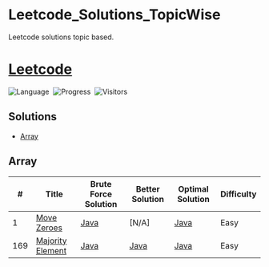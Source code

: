 # Leetcode_Solutions_TopicWise
Leetcode solutions topic based.

# [Leetcode](https://leetcode.com/)

![Language](https://img.shields.io/badge/language-JAVA%20%20-orange.svg)&nbsp;
![Progress](https://img.shields.io/badge/progress-1%20%2F%20300-ff69b4.svg)&nbsp;
![Visitors](https://visitor-badge.laobi.icu/badge?page_id=Sanidhyasrivastava123.leetcode.solutions)

## Solutions

* [Array](https://github.com/Sanidhyasrivastava123/Leetcode_Solutions_TopicWise/tree/main/Leetcode%20Solutions/Arrays)

## Array
|  #  | Title           | Brute Force Solution       | Better Solution           | Optimal Solution           | Difficulty    | 
|-----|---------------- | --------------- | --------------- | --------------- | ------------- |
1 | [Move Zeroes](https://leetcode.com/problems/move-zeroes/description/) | [Java](https://github.com/Sanidhyasrivastava123/Leetcode_Solutions_TopicWise/blob/main/Leetcode%20Solutions/Arrays/Move%20Zeroes/Brute%20Force.txt)  | [N/A] | [Java](https://github.com/Sanidhyasrivastava123/Leetcode_Solutions_TopicWise/blob/main/Leetcode%20Solutions/Arrays/Move%20Zeroes/Optimal%20Solution.txt)     | Easy         ||
169 | [Majority Element](https://leetcode.com/problems/majority-element/description/) | [Java](https://github.com/Sanidhyasrivastava123/Leetcode_Solutions_TopicWise/blob/main/Leetcode%20Solutions/Arrays/Majority%20Element/Sorting.txt)  | [Java](https://github.com/Sanidhyasrivastava123/Leetcode_Solutions_TopicWise/blob/main/Leetcode%20Solutions/Arrays/Majority%20Element/HashMap.txt) | [Java](https://github.com/Sanidhyasrivastava123/Leetcode_Solutions_TopicWise/blob/main/Leetcode%20Solutions/Arrays/Majority%20Element/Moore%20Voting%20Algorithm.txt)     | Easy         ||
